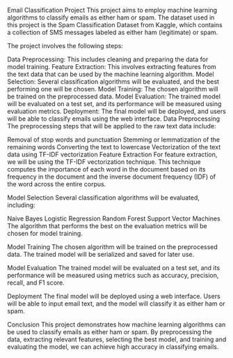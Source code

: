 Email Classification Project
This project aims to employ machine learning algorithms to classify emails as either ham or spam. The dataset used in this project is the Spam Classification Dataset from Kaggle, which contains a collection of SMS messages labeled as either ham (legitimate) or spam.

The project involves the following steps:

Data Preprocessing: This includes cleaning and preparing the data for model training.
Feature Extraction: This involves extracting features from the text data that can be used by the machine learning algorithm.
Model Selection: Several classification algorithms will be evaluated, and the best performing one will be chosen.
Model Training: The chosen algorithm will be trained on the preprocessed data.
Model Evaluation: The trained model will be evaluated on a test set, and its performance will be measured using evaluation metrics.
Deployment: The final model will be deployed, and users will be able to classify emails using the web interface.
Data Preprocessing
The preprocessing steps that will be applied to the raw text data include:

Removal of stop words and punctuation
Stemming or lemmatization of the remaining words
Converting the text to lowercase
Vectorization of the text data using TF-IDF vectorization
Feature Extraction
For feature extraction, we will be using the TF-IDF vectorization technique. This technique computes the importance of each word in the document based on its frequency in the document and the inverse document frequency (IDF) of the word across the entire corpus.

Model Selection
Several classification algorithms will be evaluated, including:

Naive Bayes
Logistic Regression
Random Forest
Support Vector Machines
The algorithm that performs the best on the evaluation metrics will be chosen for model training.

Model Training
The chosen algorithm will be trained on the preprocessed data. The trained model will be serialized and saved for later use.

Model Evaluation
The trained model will be evaluated on a test set, and its performance will be measured using metrics such as accuracy, precision, recall, and F1 score.

Deployment
The final model will be deployed using a web interface. Users will be able to input email text, and the model will classify it as either ham or spam.

Conclusion
This project demonstrates how machine learning algorithms can be used to classify emails as either ham or spam. By preprocessing the data, extracting relevant features, selecting the best model, and training and evaluating the model, we can achieve high accuracy in classifying emails.
